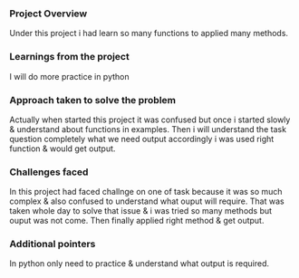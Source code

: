 ### Project Overview

 Under this project i had learn so many functions to applied many methods.


### Learnings from the project

 I will do more practice in python


### Approach taken to solve the problem

 Actually when started this project it was confused but once i started slowly & understand about functions in examples. Then i will understand the task question completely what we need output accordingly i was used right function & would get output.


### Challenges faced

 In this project had faced challnge on one of task because it was so much complex & also confused to understand what ouput will require. That was taken whole day to solve that issue & i was tried so many methods but ouput was not come. Then finally applied right method & get output. 


### Additional pointers

 In python only need to practice & understand what output is required.


